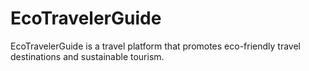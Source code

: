 # EcoTravelerGuide
EcoTravelerGuide is a travel platform that promotes eco-friendly travel destinations and sustainable tourism.
